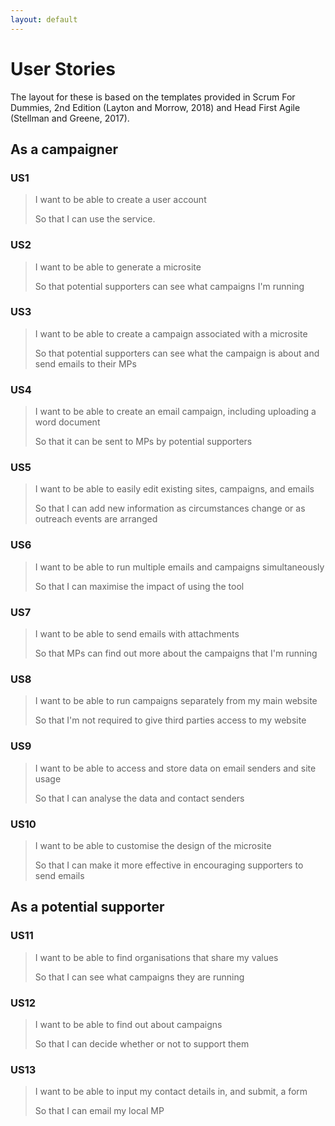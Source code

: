 ```yaml
---
layout: default
---
```


# User Stories

The layout for these is based on the templates provided in Scrum For Dummies, 2nd Edition (Layton and Morrow, 2018) and Head First Agile (Stellman and Greene, 2017).

## As a campaigner

### US1

> I want to be able to create a user account
>
> So that I can use the service.

### US2

> I want to be able to generate a microsite
>
> So that potential supporters can see what campaigns I'm running

### US3

> I want to be able to create a campaign associated with a microsite
>
> So that potential supporters can see what the campaign is about and send emails to their MPs

### US4

> I want to be able to create an email campaign, including uploading a word document
>
> So that it can be sent to MPs by potential supporters

### US5

> I want to be able to easily edit existing sites, campaigns, and emails
>
> So that I can add new information as circumstances change or as outreach events are arranged

### US6

> I want to be able to run multiple emails and campaigns simultaneously
>
> So that I can maximise the impact of using the tool  

### US7

> I want to be able to send emails with attachments
>
> So that MPs can find out more about the campaigns that I'm running

### US8

> I want to be able to run campaigns separately from my main website
>
> So that I'm not required to give third parties access to my website

### US9

> I want to be able to access and store data on email senders and site usage
>
> So that I can analyse the data and contact senders

### US10

> I want to be able to customise the design of the microsite
>
> So that I can make it more effective in encouraging supporters to send emails 

## As a potential supporter

### US11

> I want to be able to find organisations that share my values
>
> So that I can see what campaigns they are running

### US12

> I want to be able to find out about campaigns
>
> So that I can decide whether or not to support them

### US13

> I want to be able to input my contact details in, and submit, a form
>
> So that I can email my local MP

